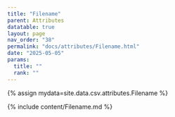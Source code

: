```yaml
---
title: "Filename"
parent: Attributes
datatable: true
layout: page
nav_order: "38"
permalink: "docs/attributes/Filename.html"
date: "2025-05-05"
params:
  title: ""
  rank: ""
---
```

{% assign mydata=site.data.csv.attributes.Filename %} 

{% include content/Filename.md %}
